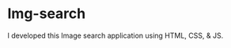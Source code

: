# Img-search
<a href ="https://pratikshaghagi.github.io/Img-search/"></a>
I developed this Image search application using HTML, CSS, &amp; JS. 
